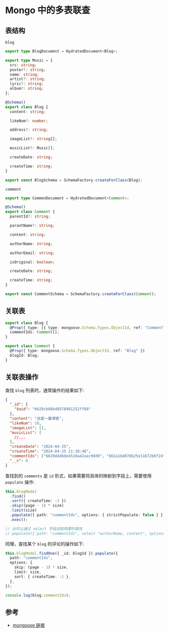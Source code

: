 # Mongo 中的多表联查

## 表结构

`blog`

```ts
export type BlogDocument = HydratedDocument<Blog>;

export type Music = {
  src: string;
  poster?: string;
  name: string;
  artist?: string;
  lyric?: string;
  album?: string;
};

@Schema()
export class Blog {
  content: string;

  likeNum?: number;

  address?: string;

  imageList?: string[];

  musicList?: Music[];

  createDate: string;

  createTime: string;
}

export const BlogSchema = SchemaFactory.createForClass(Blog);
```

`comment`

```ts
export type CommenDocument = HydratedDocument<Comment>;

@Schema()
export class Comment {
  parentId?: string;

  parantName?: string;

  content: string;

  authorName: string;

  authorEmail: string;

  isOriginal: boolean;

  createDate: string;

  createTime: string;
}

export const CommentSchema = SchemaFactory.createForClass(Comment);
```

## 关联表

```ts
export class Blog {
  @Prop({ type: [{ type: mongoose.Schema.Types.ObjectId, ref: "Comment" }] })
  commentIds: Comment[];
}

export class Comment {
  @Prop({ type: mongoose.Schema.Types.ObjectId, ref: "Blog" })
  blogId: Blog;
}
```

## 关联表操作

查找 `blog` 列表时，通常操作的结果如下:

```json
{
  "_id": {
    "$oid": "6629cb98b40578481252ff68"
  },
  "content": "这是一篇博客",
  "likeNum": 10,
  "imageList": [],
  "musicList": [
    //...
  ],
  "createDate": "2024-04-25",
  "createTime": "2024-04-25 11:18:48",
  "commentIds": ["6629d4d69e4518a42aac99d9", "662a1b4078b25e11672b0f24"],
  "__v": 0
}
```

查找到的 `comments` 是 `id` 形式，如果需要将具体的映射到字段上，需要使用 `populate` 操作:

```ts
this.blogModel
  .find()
  .sort({ createTime: -1 })
  .skip((page - 1) * size)
  .limit(size)
  .populate({ path: "commentIds", options: { strictPopulate: false } }) // 这一步是映射操作
  .exec();

// 也可以通过 select 字段选取想要的属性
// populate({ path: "commentIds", select "authorName, content", options: { strictPopulate: false } })
```

同理，查找某个 `blog` 的评论的操作如下:

```ts
this.blogModel.findOne({ _id: blogId }).populate({
  path: "commentIds",
  options: {
    skip: (page - 1) * size,
    limit: size,
    sort: { createTime: -1 },
  },
});

console.log(blog.commentIds);
```

## 参考

- [mongoose 链接](<https://mongoosejs.com/docs/api/document.html#Document.prototype.populate()>)
